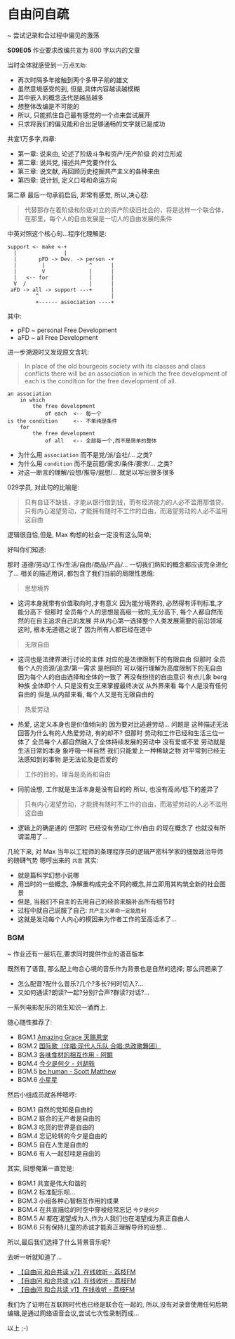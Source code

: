 # 自由问自疏
~ 尝试记录和合过程中偏见的激荡

**S09E05** 作业要求改编共宣为 800 字以内的文章

当时全体就感受到一万点`无助`:

- 再次时隔多年接触到两个多甲子前的雄文
- 虽然意境感受的到, 但是,具体内容越读越模糊
- 其中嵌入的概念迭代是越品越多
- 想整体改编是不可能的
- 所以, 只能抓住自己最有感觉的一个点来尝试展开
- 只求将我们的偏见能和合出足够通畅的文字就已是成功

共宣1万多字,四章:

- 第一章: 说来由, 论述了阶级斗争和资产/无产阶级 的对立形成
- 第二章: 说共党, 描述共产党要作什么
- 第三章: 说文献, 再回顾历史挖掘共产主义的各种来由
- 第四章: 说计划, 定义口号和命运方向

第二章 最后一句承前启后, 非常有感觉, 所以,决心怼:

> 代替那存在着阶级和阶级对立的资产阶级旧社会的，将是这样一个联合体，在那里，每个人的自由发展是一切人的自由发展的条件

中英对照这个核心句...程序化理解是:

                 
    support <- make <-+
      |               |
      |       pFD -> Dev. -> person -+
      |        |              ^      |
      |        V              |      |
      |   <-- for             |      |
      V  /                    |      |
     aFD -> all -> support ---+      |
             ^                       |
             +------ association ----+


其中:

+ pFD ~ personal Free Development
+ aFD ~ all Free Development

进一步溯源时又发现原文含坑:

> In place of the old bourgeois society with its classes and class conflicts there will be an association in which the free development of each is the condition for the free development of all.


    an association 
        in which 
            the free development 
                of each  <-- 每一个
    is the condition     <-- 不单纯是条件
        for 
            the free development 
                of all   <-- 全部每一个,而不是简单的整体

- 为什么用 `association` 而不是党/派/会社/... 之类?
- 为什么用 `condition` 而不是前题/需求/条件/要求/... 之类?
- 对这一断言的理解/设想/推导/遐想/... 就足以写出很多很多

029学员, 对此句的比喻是:

> 只有自证不缺钱，才能从银行借到钱，而有经济能力的人必不滥用那借贷。
> 只有内心渴望劳动，才能拥有随时不工作的自由，而渴望劳动的人必不滥用这自由

逻辑很自恰,但是, Max 构想的社会一定没有这么简单;

好叫你们知道:

那时 道德/劳动/工作/生活/自由/商品/产品/… 
一切我们熟知的概念都应该完全进化了...
相关的描述用词, 都包含了我们当前的局限性思维:

> 思想境界 

- 这词本身就带有价值取向时,才有意义
因为能分境界的, 必然得有评判标准,才能分高下
但那时 全员每个人的思想是高级一致的,无分高下,
每个人都自然而然的在自主追求自己的发展
并从内心第一选择整个人类发展需要的前沿领域
这时, 根本无道德之说了
因为所有人都已经在道中

> 无限自由 

- 这词也是法律界进行讨论的主体
对应的是法律限制下的有限自由
但那时 全员每个人的资源/追求/第一需求 是相同的
可以强行理解为高度限制下的无自由
因为每个人的自由选择和全体的一致了
再没有纷挠的自由意识
有点儿象 berg 种族 全体即个人 只是没有女王来掌握最终决议
从外界来看 每个人是没有任何自由的
但是,从内部来看, 每个人又是有无限自由的

> 热爱劳动 

- 热爱, 这定义本身也是价值倾向的
因为要对比逃避劳动...
问题是 这种描述无法回答为什么有的人热爱劳动, 有的却不?
但那时 劳动和工作已经和生活三位一体了
全员每个人都自然融入了全体持续发展的劳动中
没有爱或不爱
劳动就是生活日常的本身
象呼吸一样自然
我们只能爱上一种稀缺之物 对平常到已经无法感知到的事物
是无法论及是否爱的

> 工作的目的，理当是高尚和自由 

- 同前设想, 工作就是生活本身是没有目的的
所以, 也没有高尚/低下的差异了

> 只有内心渴望劳动，才能拥有随时不工作的自由，而渴望劳动的人必不滥用这自由

- 逻辑上的确是通的
但那时 已经没有劳动/工作/自由 的现在概念了
也就没有所谓滥用了...


几轮下来, 对 Max 当年以工程师的条理程序员的逻辑严密科学家的细致政治导师的磅礴气势
嗯哼出来的 `共宣` 其实:

- 就是篇科学幻想小说哪
- 用当时的一些概念, 净解重构成完全不同的概念,并立即用其构筑全新的社会图景
- 但是, 当我们不自主的去用自己的经验来脑补出所有细节时
- 过程中就自己说服了自己: `共产主义革命一定能胜利`
- 这就是发动每个人内心的模因来为作者工作的至高话术了...


### BGM
~ 作业还有一层坑在,要求同时提供作业的语音版本

既然有了语音, 那么配上吻合心境的音乐作为背景也是自然的选择;
那么问题来了

- 怎么配音?配什么音乐?几个?多长?何时切入?...
- 又如何通读?朗读?一起?分别?合声?群读?对话?...

一系列电影配乐的陌生知识一涌而上.

随心随性推荐了:

- BGM.1 [Amazing Grace 天赐恩宠](http://music.163.com/#/song/5271787?userid=46575348)
- BGM.2 [国际歌（伴唱:现代人乐队 合唱:总政歌舞团） ](http://music.163.com/#/song/95670?userid=46575348)
- BGM.3 [各味食材的相互作用 - 阿鲲](http://music.163.com/#/song/399366318?userid=46575348)
- BGM.4 [今夕是何夕 - 刘胡轶](http://music.163.com/#/song/447076460?userid=46575348)
- BGM.5 [be human - Scott Matthew](http://music.163.com/#/song/590281?userid=46575348)
- BGM.6 [小星星](http://music.163.com/#/song/5246953?userid=46575348)

然后小组成员就各种嗯哼:

- BGM.1 自然的觉知是自由的
- BGM.2 联合的无产者是自由的
- BGM.3 吃货的世界是自由的
- BGM.4 忘记轮转的今夕是自由的
- BGM.5 自在人生是自由的
- BGM.6 有人一起怼哇是自由的

其实, 回想俺第一直觉是:

- BGM.1 共宣是伟大和谐的
- BGM.2 标准配乐呗...
- BGM.3 小组各种心智相互作用的成果
- BGM.4 在共宣描绘的时空中穿梭经常忘记 `今夕是何夕`
- BGM.5 AI 都在渴望成为人,作为人我们也在渴望成为真正自由人
- BGM.6 只有保持儿童的赤诚才能真正理解导师的设想...

所以,最后我们选择了什么背景音乐呢?

去听一听就知道了...

-  [【自由问 和合共读 v7】在线收听 - 荔枝FM](https://www.lizhi.fm/2193128/2592864852843807238)
- [【自由问 和合共读 v2】在线收听 - 荔枝FM](https://www.lizhi.fm/2193128/2592864814189100550)
- [【自由问 和合共读 v1】在线收听 - 荔枝FM](https://www.lizhi.fm/2193128/2592864807739953158)


我们为了证明在互联网时代也已经是联合在一起的,
所以,没有对录音使用任何后期编辑,是通过网络语音会议,尝试七次性录制而成...

以上 ;-)